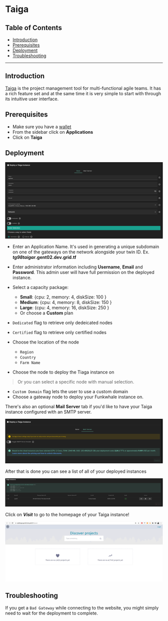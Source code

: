 <h1> Taiga </h1>

<h2>Table of Contents</h2>

- [Introduction](#introduction)
- [Prerequisites](#prerequisites)
- [Deployment](#deployment)
- [Troubleshooting](#troubleshooting)

***

## Introduction

[Taiga](https://www.taiga.io/) is the project management tool for multi-functional agile teams. It has a rich feature set and at the same time it is very simple to start with through its intuitive user interface.

## Prerequisites

- Make sure you have a [wallet](../wallet_connector.md)
- From the sidebar click on **Applications**
- Click on **Taiga**

## Deployment

![ ](./img/solutions_taiga.png)

- Enter an Application Name. It's used in generating a unique subdomain on one of the gateways on the network alongside your twin ID. Ex. ***tg98taigar*.gent02.dev.grid.tf**

- Enter administrator information including **Username**, **Email** and **Password**. This admin user will have full permission on the deployed instance.
- Select a capacity package:
    - **Small**: {cpu: 2, memory: 4, diskSize: 100 }
    - **Medium**: {cpu: 4, memory: 8, diskSize: 150 }
    - **Large**: {cpu: 4, memory: 16, diskSize: 250 }
    - Or choose a **Custom** plan

- `Dedicated` flag to retrieve only dedeicated nodes 
- `Certified` flag to retrieve only certified nodes 
- Choose the location of the node
   - `Region`
   - `Country`
   - `Farm Name`
- Choose the node to deploy the Tiaga instance on
> Or you can select a specific node with manual selection.
- `Custom Domain` flag lets the user to use a custom domain
- Choose a gateway node to deploy your Funkwhale instance on.



There's also an optional **Mail Server** tab if you'd like to have your Taiga instance configured with an SMTP server.

![ ](./img/taiga4.png)

After that is done you can see a list of all of your deployed instances

![ ](./img/taiga5.png)

Click on ***Visit*** to go to the homepage of your Taiga instance!

![ ](./img/taiga6.png)

## Troubleshooting

If you get a `Bad Gateway` while connecting to the website, you might simply need to wait for the deployment to complete.